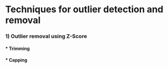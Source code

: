 # Techniques for outlier detection and removal

### 1) Outlier removal using Z-Score
#### * Trimming
#### * Capping

